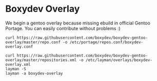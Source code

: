 # Boxydev Overlay

We begin a gentoo overlay because missing ebuild in official Gentoo Portage. You can easily contribute without problems :)

```
curl https://raw.githubusercontent.com/boxydev/boxydev-gentoo-overlay/master/repo.conf -o /etc/portage/repos.conf/boxydev-overlay.conf

curl https://raw.githubusercontent.com/boxydev/boxydev-gentoo-overlay/master/repositories.xml -o /etc/layman/overlays/boxydev-overlay.xml
layman -S
layman -a boxydev-overlay

```
